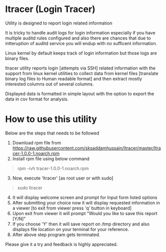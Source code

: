 # ltracer (Login Tracer)
Utility is designed to report login related information

It is tricky to handle audit logs for login information especially if you have multiple auditd rules configured and also there are chances that due to intteruption of auditd service you will endup with no sufficent information.

Linux kernel by default keeps track of login information but those logs are binary files.

ltracer utility reports login [attempts via SSH] related information with the support from linux kernel utilities to collect data from kernel files [translate binary log files to Human readable format] and then extract mostly interested columns out of several columns.

Displayed data is formatted in simple layout with the option to export the data in csv format for analysis.

# How to use this utility
Below are the steps that needs to be followed 
1. Download rpm file from https://raw.githubusercontent.com/sksaddamhussain/ltracer/master/ltracer-1.0.0-1.noarch.rpm
2. Install rpm file using below command
  > rpm -ivh tracer-1.0.0-1.noarch.rpm
3. Now, execute 'ltracer' [as root user or with sudo]
  > sudo ltracer
4. It will display welcome screen and prompt for Input form listed options
5. After submitting your choice now it will display requested information in a viewer [to exit from viewer press 'q' button in keyboard]
6. Upon exit from viewer it will prompt "Would you like to save this report [Y/N]"
7. If you choose 'Y' then it will save report on /tmp directory and also displays file location on your terminal for your reference.
8. After above step program gets terminated.

Please give it a try and feedback is highly appreciated.
